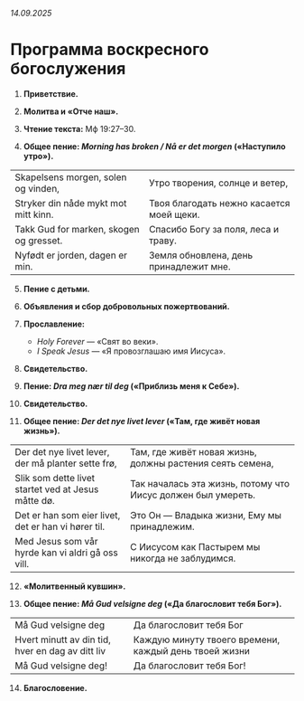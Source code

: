 *14.09.2025*

# Программа воскресного богослужения

1. **Приветствие.**

2. **Молитва и «Отче наш».**

3. **Чтение текста:** Мф 19:27–30.

4. **Общее пение: *Morning has broken / Nå er det morgen* («Наступило утро»).**

|                                         |                                          |
| --------------------------------------- | ---------------------------------------- |
| Skapelsens morgen, solen og vinden,     | Утро творения, солнце и ветер,           |
| Stryker din nåde mykt mot mitt kinn.    | Твоя благодать нежно касается моей щеки. |
| Takk Gud for marken, skogen og gresset. | Спасибо Богу за поля, леса и траву.      |
| Nyfødt er jorden, dagen er min.         | Земля обновлена, день принадлежит мне.   |

5. **Пение с детьми.**

6. **Объявления и сбор добровольных пожертвований.**

7. **Прославление:**

   * *Holy Forever* — «Свят во веки».
   * *I Speak Jesus* — «Я провозглашаю имя Иисуса».

8. **Свидетельство.**

9. **Пение: *Dra meg nær til deg* («Приблизь меня к Себе»).**

10. **Свидетельство.**

11. **Общее пение: *Der det nye livet lever* («Там, где живёт новая жизнь»).**

|                                                     |                                                              |
| --------------------------------------------------- | ------------------------------------------------------------ |
| Der det nye livet lever, der må planter sette frø,  | Там, где живёт новая жизнь, должны растения сеять семена,    |
| Slik som dette livet startet ved at Jesus måtte dø. | Так началась эта жизнь, потому что Иисус должен был умереть. |
| Det er han som eier livet, det er han vi hører til. | Это Он — Владыка жизни, Ему мы принадлежим.                  |
| Med Jesus som vår hyrde kan vi aldri gå oss vill.   | С Иисусом как Пастырем мы никогда не заблудимся.             |

12. **«Молитвенный кувшин».**

13. **Общее пение: *Må Gud velsigne deg* («Да благословит тебя Бог»).**

|                                                  |                                                       |
| ------------------------------------------------ | ----------------------------------------------------- |
| Må Gud velsigne deg                              | Да благословит тебя Бог                               |
| Hvert minutt av din tid, hver en dag av ditt liv | Каждую минуту твоего времени, каждый день твоей жизни |
| Må Gud velsigne deg!                             | Да благословит тебя Бог!                              |

14. **Благословение.**
